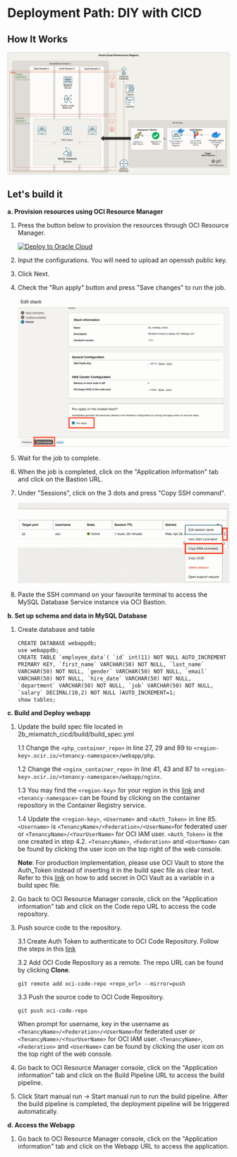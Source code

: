 # Deployment Path: DIY with CICD

## How It Works

![webapp_mixmatch_arch_diagram.png](img/mixmatch_cicd_arch_diagram.png)

## Let's build it

**a. Provision resources using OCI Resource Manager**

1. Press the button below to provision the resources through OCI Resource Manager.

    [![Deploy to Oracle Cloud](https://oci-resourcemanager-plugin.plugins.oci.oraclecloud.com/latest/deploy-to-oracle-cloud.svg)](https://cloud.oracle.com/resourcemanager/stacks/create?zipUrl=https://<replace_zipfile>)

2. Input the configurations. You will need to upload an openssh public key.
3. Click Next.
4. Check the "Run apply" button and press "Save changes" to run the job.

    ![create_rm_stack](img/create_rm_stack.png)

5. Wait for the job to complete.
6. When the job is completed, click on the "Application information" tab and click on the Bastion URL.
7. Under "Sessions", click on the 3 dots and press "Copy SSH command".

    ![access_bastion_session](img/access_bastion_session.png)
    
8. Paste the SSH command on your favourite terminal to access the MySQL Database Service instance via OCI Bastion.

**b. Set up schema and data in MySQL Database**

1. Create database and table
    ```
	CREATE DATABASE webappdb;
    use webappdb;
    CREATE TABLE `employee_data`( `id` int(11) NOT NULL AUTO_INCREMENT PRIMARY KEY, `first_name` VARCHAR(50) NOT NULL, `last_name` VARCHAR(50) NOT NULL, `gender` VARCHAR(50) NOT NULL, `email` VARCHAR(50) NOT NULL, `hire_date` VARCHAR(50) NOT NULL, `department` VARCHAR(50) NOT NULL, `job` VARCHAR(50) NOT NULL, `salary` DECIMAL(10,2) NOT NULL )AUTO_INCREMENT=1;
    show tables;
    ```

**c. Build and Deploy webapp**

1. Update the build spec file located in 2b_mixmatch_cicd/build/build_spec.yml

    1.1 Change the `<php_container_repo>` in line 27, 29 and 89 to `<region-key>.ocir.io/<tenancy-namespace>/webapp/php`.

    1.2 Change the `<nginx_container_repo>` in line 41, 43 and 87 to `<region-key>.ocir.io/<tenancy-namespace>/webapp/nginx`.

    1.3 You may find the `<region-key>` for your region in this [link](https://docs.oracle.com/en-us/iaas/Content/General/Concepts/regions.htm) and `<tenancy-namespace>` can be found by clicking on the container repository in the Container Registry service.

    1.4 Update the `<region-key>`, `<Username>` and `<Auth_Token>` in line 85. `<Username>` is `<TenancyName>/<Federation>/<UserName>`for federated user or `<TenancyName>/<YourUserName>` for OCI IAM user. `<Auth_Token>` is the one created in step 4.2. `<TenancyName>`, `<Federation>` and `<UserName>` can be found by clicking the user icon on the top right of the web console.

    **Note**: For production implementation, please use OCI Vault to store the Auth_Token instead of inserting it in the build spec file as clear text. Refer to this [link](https://docs.oracle.com/en-us/iaas/Content/devops/using/build_specs.htm) on how to add secret in OCI Vault as a variable in a build spec file.

2. Go back to OCI Resource Manager console, click on the "Application information" tab and click on the Code repo URL to access the code repository.
3. Push source code to the repository.

    3.1 Create Auth Token to authenticate to OCI Code Repository. Follow the steps in this [link](https://docs.oracle.com/en-us/iaas/Content/devops/using/getting_started.htm#authtoken)

    3.2 Add OCI Code Repository as a remote. The repo URL can be found by clicking **Clone**.

    ```
    git remote add oci-code-repo <repo_url> --mirror=push
    ```

    3.3 Push the source code to OCI Code Repository.

    ```
    git push oci-code-repo
    ```

    When prompt for username, key in the username as `<TenancyName>/<Federation>/<UserName>`for federated user or `<TenancyName>/<YourUserName>` for OCI IAM user. `<TenancyName>`, `<Federation>` and `<UserName>` can be found by clicking the user icon on the top right of the web console.

3. Go back to OCI Resource Manager console, click on the "Application information" tab and click on the Build Pipeline URL to access the build pipeline.
4. Click Start manual run -> Start manual run to run the build pipeline. After the build pipeline is completed, the deployment pipeline will be triggered automatically.

**d. Access the Webapp**

1. Go back to OCI Resource Manager console, click on the "Application information" tab and click on the Webapp URL to access the application.